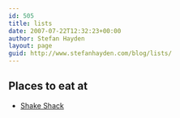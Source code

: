 ```yaml
---
id: 505
title: lists
date: 2007-07-22T12:32:23+00:00
author: Stefan Hayden
layout: page
guid: http://www.stefanhayden.com/blog/lists/
---
```

<h2>Places to eat at</h2>
<ul>
<li><a href="http://shakeshacknyc.com/">Shake Shack</a></li>
</ul>